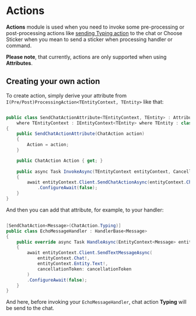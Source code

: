 # Actions

**Actions** module is used when you need to invoke some pre-processing or post-processing actions like [sending Typing action](https://core.telegram.org/bots/api#sendchataction) to the chat or Choose Sticker when you mean to send a sticker when processing handler or command.

**Please note**, that currently, actions are only supported when using **Attributes**.

## Creating your own action

To create action, simply derive your attribute from `I(Pre/Post)ProcessingAction<TEntityContext, TEntity>` like that:

```csharp

public class SendChatActionAttribute<TEntityContext, TEntity> : Attribute, IPreProcessingAction<TEntityContext, TEntity>
    where TEntityContext : IEntityContext<TEntity> where TEntity : class
{
    public SendChatActionAttribute(ChatAction action)
    {
        Action = action;
    }

    public ChatAction Action { get; }
    
    public async Task InvokeAsync(TEntityContext entityContext, CancellationToken cancellationToken)
    {
        await entityContext.Client.SendChatActionAsync(entityContext.Chat!, Action, cancellationToken)
            .ConfigureAwait(false);
    }
}

```

And then you can add that attribute, for example, to your handler:

```csharp

[SendChatAction<Message>(ChatAction.Typing)]
public class EchoMessageHandler : HandlerBase<Message>
{
    public override async Task HandleAsync(EntityContext<Message> entityContext, CancellationToken cancellationToken)
    {
        await entityContext.Client.SendTextMessageAsync(
            entityContext.Chat!, 
            entityContext.Entity.Text!, 
            cancellationToken: cancellationToken
        )
        .ConfigureAwait(false);
    }
}

```

And here, before invoking your `EchoMessageHandler`, chat action **Typing** will be send to the chat.